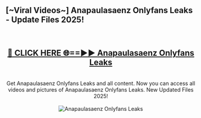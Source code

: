 <h2>[~Viral Videos~] Anapaulasaenz Onlyfans Leaks - Update Files 2025!</h2>
<br>
<div align="center">
<h2><a href="https://betterlinks.top/A2PfLJ" rel="nofollow">🔴 CLICK HERE 🌐==►► Anapaulasaenz Onlyfans Leaks</a></h2>
<br>
Get Anapaulasaenz Onlyfans Leaks and all content. Now you can access all videos and pictures of Anapaulasaenz Onlyfans Leaks. New Updated Files 2025!
<br>
<br>
<a href="https://betterlinks.top/A2PfLJ" rel="nofollow" data-target="animated-image.originalLink"><img src="https://i.ibb.co.com/WyWwxjT/player-gif2.gif" alt="Anapaulasaenz Onlyfans Leaks" style="max-width: 100%; display: inline-block;" data-target="animated-image.originalImage"></a>
</div>
<br>
